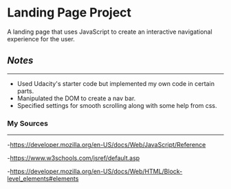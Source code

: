# Landing Page Project
A landing page that uses JavaScript to create an interactive navigational experience for the user.
## _Notes_

---
- Used Udacity's starter code but implemented my own code in certain parts.
- Manipulated the DOM to create a nav bar.
- Specified settings for smooth scrolling along with some help from css.

### My Sources

---
-https://developer.mozilla.org/en-US/docs/Web/JavaScript/Reference

-https://www.w3schools.com/jsref/default.asp

-https://developer.mozilla.org/en-US/docs/Web/HTML/Block-level_elements#elements
